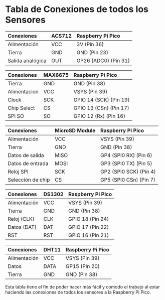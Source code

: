 # Tabla de Conexiones de todos los Sensores 

| Conexiones     | ACS712  | Raspberry Pi Pico |
| :------------- | :------ | :---------------- |
| Alimentación   | VCC     | 3V (Pin 36)       |
| Tierra         | GND     | GND (Pin 23)      |
| Salida analógica | OUT   | GP26 (ADC0) (Pin 31)       |

| Conexiones | MAX6675       | Raspberry Pi Pico |
|:------------|:-------------|:-----------------|
| Tierra | GND    | GND (Pin 38)       |
| Alimentacion       | VCC | VSYS (Pin 39)      |
| Clock      | SCK  | GPIO 14 (SCK) (Pin 19)       |
| Chip Select |CS   | GPIO 13 (CSn) (Pin  17)      | 
| SPI SO      | SO |  GPIO 12 (Rx)   (Pin 16)  |

| Conexiones        | MicroSD Module | Raspberry Pi Pico |
| :---------------- | :------------- | :---------------- |
| Alimentación      | VCC            | VSYS (Pin 39)       |
| Tierra            | GND            | GND (Pin 38)      |
| Datos de salida   | MISO           | GP4 (SPI0 RX) (Pin 6)   |
| Datos de entrada  | MOSI           | GP3 (SPI0 TX) (Pin 5)   |
| Reloj SPI         | SCK            | GP2 (SPI0 SCK) (Pin 4) |
| Selección de chip | CS             | GP5 (SPI0 CSn)  (Pin 7) |

| Conexiones       | DS1302 | Raspberry Pi Pico |
| :--------------- | :----- | :---------------- |
| Alimentación     | VCC    | VSYS (Pin 39)     |
| Tierra           | GND    | GND (Pin 38)      |
| Reloj (CLK)     | CLK     | GPIO 18 (Pin 24)  |
| Datos (DAT)     | DAT     | GPIO 17 (Pin 22)  |
| RST              | RST    | GPIO  16 (Pin 21)  |

| Conexiones | DHT11       | Raspberry Pi Pico |
|:------------|:-------------|:-----------------|
| Alimentación | VCC     | VSYS (Pin 39)       |
| Datos        | DATA  | GP15 (Pin 20)      |
| Tierra       | GND    | GND (Pin 38)       |

Esta tabla tiene el fin de poder hacer más fácil y comodo el trabajo al estar haciendo las conexiones de todos los sensores a la Raspberry Pi Pico.